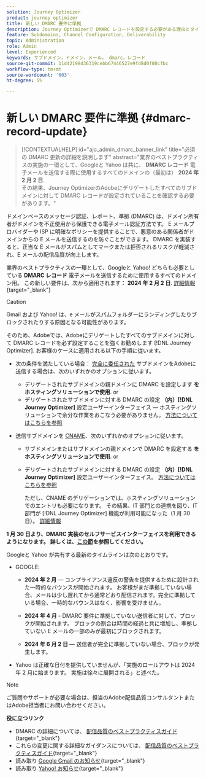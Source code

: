 ```yaml
---
solution: Journey Optimizer
product: journey optimizer
title: 新しい DMARC 要件に準拠
description: Journey Optimizerで DMARC レコードを設定する必要がある理由とタイミングを説明します
feature: Subdomains, Channel Configuration, Deliverability
topic: Administration
role: Admin
level: Experienced
keywords: サブドメイン，ドメイン，メール， dmarc，レコード
source-git-commit: 11d42198436319cebb67446527e9fd8d0f80cfbc
workflow-type: tm+mt
source-wordcount: '603'
ht-degree: 5%

---
```


# 新しい DMARC 要件に準拠 {#dmarc-record-update}

>[!CONTEXTUALHELP]
>id="ajo_admin_dmarc_banner_link"
>title="必須の DMARC 更新の詳細を説明します"
>abstract="業界のベストプラクティスの実施の一環として、Googleと Yahoo は共に、 **DMARC レコード** 電子メールを送信する際に使用するすべてのドメインの（最初は） **2024 年 2 月 2 日**.<br>その結果、Journey OptimizerのAdobeにデリゲートしたすべてのサブドメインに対して DMARC レコードが設定されていることを確認する必要があります。"

ドメインベースのメッセージ認証、レポート、準拠 (DMARC) は、ドメイン所有者がドメインを不正使用から保護できる電子メール認証方法です。 E メールプロバイダーや ISP に明確なポリシーを提供することで、悪意のある関係者がドメインからの E メールを送信するのを防ぐことができます。 DMARC を実装すると、正当な E メールがスパムとしてマークまたは拒否されるリスクが軽減され、E メールの配信品質が向上します。


業界のベストプラクティスの一環として、Googleと Yahoo! どちらも必要としている **DMARC レコード** 電子メールを送信するために使用するすべてのドメイン用。 この新しい要件は、次から適用されます： **2024 年 2 月 2 日**. [詳細情報](https://experienceleague.adobe.com/docs/deliverability-learn/deliverability-best-practice-guide/additional-resources/guidance-around-changes-to-google-and-yahoo.html#dmarc){target="_blank"}

>[!CAUTION]
>
>Gmail および Yahoo! は、e メールがスパムフォルダーにランディングしたりブロックされたりする原因となる可能性があります。

そのため、Adobeでは、Adobeにデリゲートしたすべてのサブドメインに対して DMARC レコードを必ず設定することを強くお勧めします [!DNL Journey Optimizer]. お客様のケースに適用される以下の手順に従います。

* 次の条件を満たしている場合： [完全に委任された](delegate-subdomain.md#full-subdomain-delegation) サブドメインをAdobeに送信する場合は、次のいずれかのオプションに従います。

   * デリゲートされたサブドメインの親ドメインに DMARC を設定します **をホスティングソリューションで使用**.
or
   * デリゲートされたサブドメインに対する DMARC の設定 **（内）[!DNL Journey Optimizer]** 設定ユーザーインターフェイス — ホスティングソリューションで余分な作業をおこなう必要がありません。 [方法についてはこちらを参照](dmarc-record.md#implement-dmarc)

* 送信サブドメインを [CNAME](delegate-subdomain.md#cname-subdomain-delegation)、次のいずれかのオプションに従います。

   * サブドメインまたはサブドメインの親ドメインで DMARC を設定する **をホスティングソリューションで使用**.
or
   * デリゲートされたサブドメインに対する DMARC の設定 **（内）[!DNL Journey Optimizer]** 設定ユーザーインターフェイス。 [方法についてはこちらを参照](dmarc-record.md#implement-dmarc)

     ただし、CNAME のデリゲーションでは、ホスティングソリューションでのエントリも必要になります。 その結果、IT 部門との連携を図り、IT 部門が [!DNL Journey Optimizer] 機能が利用可能になった（1 月 30 日）。 [詳細情報](dmarc-record.md#implement-dmarc)

**1 月 30 日より、DMARC 実装のセルフサービスインターフェイスを利用できるようになります。 詳しくは、[この節](dmarc-record.md#implement-dmarc)を参照してください。**

Googleと Yahoo が共有する最新のタイムラインは次のとおりです。

* GOOGLE:

   * **2024 年 2 月**  — コンプライアンス違反の警告を提供するために設計された一時的なバウンスが開始されます。 お客様がまだ準拠していない場合、メールは少し遅れてから通常どおり配信されます。完全に準拠している場合、一時的なバウンスはなく、影響を受けません。

   * **2024 年 4 月** - DMARC 要件に準拠していない送信者に対して、ブロックが開始されます。 ブロックの割合は時間の経過と共に増加し、準拠していない E メールの一部のみが最初にブロックされます。

   * **2024 年 6 月 2 日**  — 送信者が完全に準拠していない場合、ブロックが発生します。

* Yahoo は正確な日付を提供していませんが、「実施のロールアウトは 2024 年 2 月に始まります。 実施は徐々に展開される」と述べた。

>[!NOTE]
>
>ご質問やサポートが必要な場合は、担当のAdobe配信品質コンサルタントまたはAdobe担当者にお問い合わせください。

**役に立つリンク**

* DMARC の詳細については、 [配信品質のベストプラクティスガイド](https://experienceleague.adobe.com/docs/deliverability-learn/deliverability-best-practice-guide/additional-resources/technotes/implement-dmarc.html#about){target="_blank"}
* これらの変更に関する詳細なガイダンスについては、 [配信品質のベストプラクティスガイド](https://experienceleague.adobe.com/docs/deliverability-learn/deliverability-best-practice-guide/additional-resources/guidance-around-changes-to-google-and-yahoo.html){target="_blank"}
* 読み取り [Google Gmail のお知らせ](https://blog.google/products/gmail/gmail-security-authentication-spam-protection/){target="_blank"}
* 読み取り [Yahoo! お知らせ](https://blog.postmaster.yahooinc.com/post/730172167494483968/more-secure-less-spam){target="_blank"}
